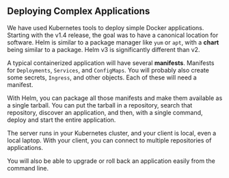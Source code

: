 ## Deploying Complex Applications

We have used Kubernetes tools to deploy simple Docker applications. Starting with the v1.4 release, the goal was to have a canonical location for software. Helm is similar to a package manager like `yum` or `apt`, with a **chart** being similar to a package. Helm v3 is significantly different than v2.

A typical containerized application will have several **manifests**. Manifests for `Deployments`, `Services`, and `ConfigMaps`. You will probably also create some secrets, `Ingress`, and other objects. Each of these will need a manifest. 

With Helm, you can package all those manifests and make them available as a single tarball. You can put the tarball in a repository, search that repository, discover an application, and then, with a single command, deploy and start the entire application. 

The server runs in your Kubernetes cluster, and your client is local, even a local laptop. With your client, you can connect to multiple repositories of applications. 

You will also be able to upgrade or roll back an application easily from the command line.